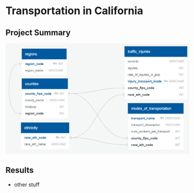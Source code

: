 # Transportation in California

## Project Summary
<img width='500'
     height='300'
     src='https://raw.githubusercontent.com/selgho23/ETL_project/master/Resources/schema.png'>

## Results
- other stuff